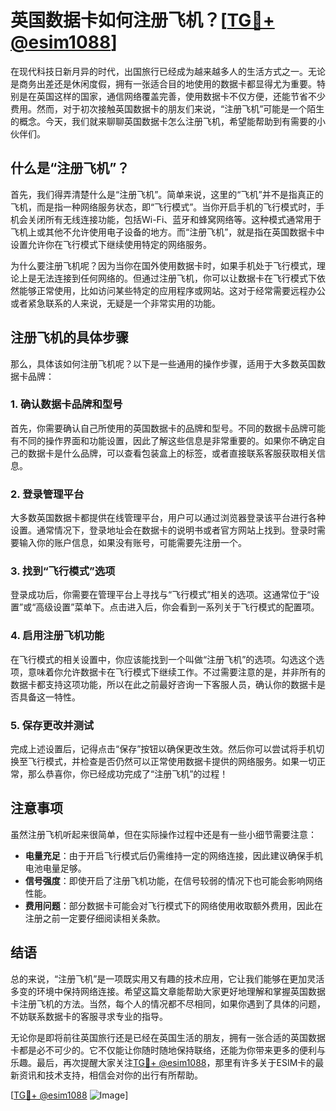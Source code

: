 # 英国数据卡如何注册飞机？[[TG💪+ @esim1088](https://t.me/s/esim1088)]

在现代科技日新月异的时代，出国旅行已经成为越来越多人的生活方式之一。无论是商务出差还是休闲度假，拥有一张适合目的地使用的数据卡都显得尤为重要。特别是在英国这样的国家，通信网络覆盖完善，使用数据卡不仅方便，还能节省不少费用。然而，对于初次接触英国数据卡的朋友们来说，“注册飞机”可能是一个陌生的概念。今天，我们就来聊聊英国数据卡怎么注册飞机，希望能帮助到有需要的小伙伴们。

## 什么是“注册飞机”？

首先，我们得弄清楚什么是“注册飞机”。简单来说，这里的“飞机”并不是指真正的飞机，而是指一种网络服务状态，即“飞行模式”。当你开启手机的飞行模式时，手机会关闭所有无线连接功能，包括Wi-Fi、蓝牙和蜂窝网络等。这种模式通常用于飞机上或其他不允许使用电子设备的地方。而“注册飞机”，就是指在英国数据卡中设置允许你在飞行模式下继续使用特定的网络服务。

为什么要注册飞机呢？因为当你在国外使用数据卡时，如果手机处于飞行模式，理论上是无法连接到任何网络的。但通过注册飞机，你可以让数据卡在飞行模式下依然能够正常使用，比如访问某些特定的应用程序或网站。这对于经常需要远程办公或者紧急联系的人来说，无疑是一个非常实用的功能。

## 注册飞机的具体步骤

那么，具体该如何注册飞机呢？以下是一些通用的操作步骤，适用于大多数英国数据卡品牌：

### 1. 确认数据卡品牌和型号

首先，你需要确认自己所使用的英国数据卡的品牌和型号。不同的数据卡品牌可能有不同的操作界面和功能设置，因此了解这些信息是非常重要的。如果你不确定自己的数据卡是什么品牌，可以查看包装盒上的标签，或者直接联系客服获取相关信息。

### 2. 登录管理平台

大多数英国数据卡都提供在线管理平台，用户可以通过浏览器登录该平台进行各种设置。通常情况下，登录地址会在数据卡的说明书或者官方网站上找到。登录时需要输入你的账户信息，如果没有账号，可能需要先注册一个。

### 3. 找到“飞行模式”选项

登录成功后，你需要在管理平台上寻找与“飞行模式”相关的选项。这通常位于“设置”或“高级设置”菜单下。点击进入后，你会看到一系列关于飞行模式的配置项。

### 4. 启用注册飞机功能

在飞行模式的相关设置中，你应该能找到一个叫做“注册飞机”的选项。勾选这个选项，意味着你允许数据卡在飞行模式下继续工作。不过需要注意的是，并非所有的数据卡都支持这项功能，所以在此之前最好咨询一下客服人员，确认你的数据卡是否具备这一特性。

### 5. 保存更改并测试

完成上述设置后，记得点击“保存”按钮以确保更改生效。然后你可以尝试将手机切换至飞行模式，并检查是否仍然可以正常使用数据卡提供的网络服务。如果一切正常，那么恭喜你，你已经成功完成了“注册飞机”的过程！

## 注意事项

虽然注册飞机听起来很简单，但在实际操作过程中还是有一些小细节需要注意：

- **电量充足**：由于开启飞行模式后仍需维持一定的网络连接，因此建议确保手机电池电量足够。
- **信号强度**：即使开启了注册飞机功能，在信号较弱的情况下也可能会影响网络性能。
- **费用问题**：部分数据卡可能会对飞行模式下的网络使用收取额外费用，因此在注册之前一定要仔细阅读相关条款。

## 结语

总的来说，“注册飞机”是一项既实用又有趣的技术应用，它让我们能够在更加灵活多变的环境中保持网络连接。希望这篇文章能帮助大家更好地理解和掌握英国数据卡注册飞机的方法。当然，每个人的情况都不尽相同，如果你遇到了具体的问题，不妨联系数据卡的客服寻求专业的指导。

无论你是即将前往英国旅行还是已经在英国生活的朋友，拥有一张合适的英国数据卡都是必不可少的。它不仅能让你随时随地保持联络，还能为你带来更多的便利与乐趣。最后，再次提醒大家关注[TG💪+ @esim1088](https://t.me/s/esim1088)，那里有许多关于ESIM卡的最新资讯和技术支持，相信会对你的出行有所帮助。

[[TG💪+ @esim1088](https://t.me/s/esim1088) ![Image](https://i.postimg.cc/4NQfJmqS/Snipaste-2025-05-13-00-14-12.png)]